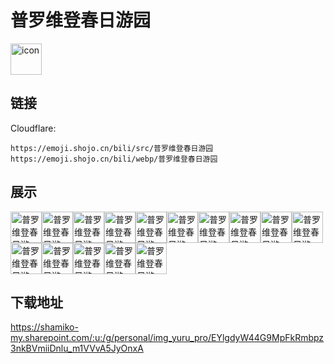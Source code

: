 # 普罗维登春日游园
<img src="https://emoji.shojo.cn/bili/src/普罗维登春日游园/icon.png" width="50" height="50" alt="icon">

## 链接
Cloudflare:
```
https://emoji.shojo.cn/bili/src/普罗维登春日游园
https://emoji.shojo.cn/bili/webp/普罗维登春日游园
```
## 展示
<img src="https://emoji.shojo.cn/bili/src/普罗维登春日游园/普罗维登春日游园-gogo.png" width="50" height="50" alt="普罗维登春日游园-gogo"><img src="https://emoji.shojo.cn/bili/src/普罗维登春日游园/普罗维登春日游园-晕.png" width="50" height="50" alt="普罗维登春日游园-晕"><img src="https://emoji.shojo.cn/bili/src/普罗维登春日游园/普罗维登春日游园-有事吗.png" width="50" height="50" alt="普罗维登春日游园-有事吗"><img src="https://emoji.shojo.cn/bili/src/普罗维登春日游园/普罗维登春日游园-做梦.png" width="50" height="50" alt="普罗维登春日游园-做梦"><img src="https://emoji.shojo.cn/bili/src/普罗维登春日游园/普罗维登春日游园-哒咩.png" width="50" height="50" alt="普罗维登春日游园-哒咩"><img src="https://emoji.shojo.cn/bili/src/普罗维登春日游园/普罗维登春日游园-收到.png" width="50" height="50" alt="普罗维登春日游园-收到"><img src="https://emoji.shojo.cn/bili/src/普罗维登春日游园/普罗维登春日游园-出来玩.png" width="50" height="50" alt="普罗维登春日游园-出来玩"><img src="https://emoji.shojo.cn/bili/src/普罗维登春日游园/普罗维登春日游园-带带.png" width="50" height="50" alt="普罗维登春日游园-带带"><img src="https://emoji.shojo.cn/bili/src/普罗维登春日游园/普罗维登春日游园-饮茶.png" width="50" height="50" alt="普罗维登春日游园-饮茶"><img src="https://emoji.shojo.cn/bili/src/普罗维登春日游园/普罗维登春日游园-撒花.png" width="50" height="50" alt="普罗维登春日游园-撒花"><img src="https://emoji.shojo.cn/bili/src/普罗维登春日游园/普罗维登春日游园-祝福.png" width="50" height="50" alt="普罗维登春日游园-祝福"><img src="https://emoji.shojo.cn/bili/src/普罗维登春日游园/普罗维登春日游园-土下座.png" width="50" height="50" alt="普罗维登春日游园-土下座"><img src="https://emoji.shojo.cn/bili/src/普罗维登春日游园/普罗维登春日游园-相信.png" width="50" height="50" alt="普罗维登春日游园-相信"><img src="https://emoji.shojo.cn/bili/src/普罗维登春日游园/普罗维登春日游园-普罗维登.png" width="50" height="50" alt="普罗维登春日游园-普罗维登"><img src="https://emoji.shojo.cn/bili/src/普罗维登春日游园/普罗维登春日游园-!.png" width="50" height="50" alt="普罗维登春日游园-!">

## 下载地址

https://shamiko-my.sharepoint.com/:u:/g/personal/img_yuru_pro/EYlgdyW44G9MpFkRmbpz3nkBVmiiDnlu_m1VVvA5JyOnxA
